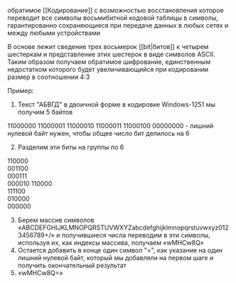 обратимое [[Кодирование]] с возможностью восстановления которое переводит все символы восьмибитной кодовой таблицы в символы, гарантированно
сохраняющиеся при передаче данных в любых сетях и между любыми устройствами

В основе лежит сведение трех восьмерок [[bit|битов]] к четырем шестеркам и представление этих шестерок в виде символов ASCII. Таким образом
получаем обратимое шифрование, единственным недостатком которого будет увеличивающийся при кодировании размер в соотношении 4:3

Пример:

1) Текст "АБВГД" в двоичной форме в кодировке Windows-1251 мы получим 5 байтов
  
11000000
11000001
11000010
11000011
11000100
00000000 - лишний нулевой байт нужен, чтобы общее число бит делилось на 6

2) Разделим эти биты на группы по 6
   
110000  
001100  
000111  
000010
110000  
111100  
010000  
000000

3) Берем массив символов «ABCDEFGHIJKLMNOPQRSTUVWXYZabcdefghijklmnopqrstuvwxyz0123456789+/» и получившиеся числа переводим в эти символы,
   используя их, как индексы массива, получаем «wMHCw8Q»
4) Остается добавить в конце один символ "=", как указание на один лишний нулевой байт, который мы добавляли на первом шаге и получить
   окончательный результат
5) «wMHCw8Q=»
